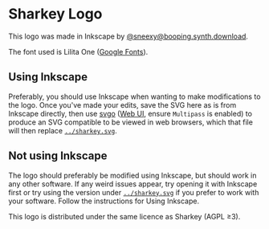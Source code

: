 # Sharkey Logo

This logo was made in Inkscape by [@sneexy@booping.synth.download](https://booping.synth.download/@sneexy).

The font used is Lilita One ([Google Fonts](https://fonts.google.com/specimen/Lilita+One)).

## Using Inkscape

Preferably, you should use Inkscape when wanting to make modifications to the logo. Once you've made your edits, save the SVG here as is from Inkscape directly, then use [svgo](https://github.com/svg/svgo) ([Web UI](https://jakearchibald.github.io/svgomg), ensure `Multipass` is enabled) to produce an SVG compatible to be viewed in web browsers, which that file will then replace [`../sharkey.svg`](../sharkey.svg).

## Not using Inkscape

The logo should preferably be modified using Inkscape, but should work in any other software. If any weird issues appear, try opening it with Inkscape first or try using the version under [`../sharkey.svg`](../sharkey.svg) if you prefer to work with your software. Follow the instructions for Using Inkscape.

This logo is distributed under the same licence as Sharkey (AGPL ≥3).

